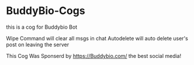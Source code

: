 # BuddyBio-Cogs
this is a cog for Buddybio Bot

Wipe Command will clear all msgs in chat
Autodelete will auto delete user's post on leaving the server

This Cog Was Sponserd by https://Buddybio.com/ the best social media!

